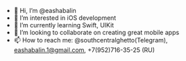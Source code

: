 - 👋 Hi, I’m @eashabalin
- 👀 I’m interested in iOS development
- 🌱 I’m currently learning Swift, UIKit
- 💞️ I’m looking to collaborate on creating great mobile apps
- 📫 How to reach me: @southcentralghetto(Telegram), eashabalin.1@gmail.com, +7(952)716-35-25 (RU)

<!---
eashabalin/eashabalin is a ✨ special ✨ repository because its `README.md` (this file) appears on your GitHub profile.
You can click the Preview link to take a look at your changes.
--->
